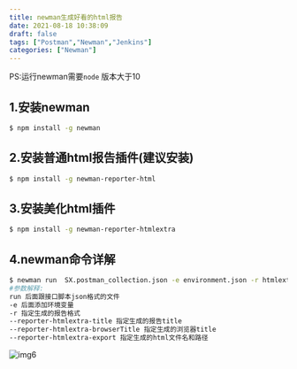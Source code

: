 ```yaml
---
title: newman生成好看的html报告
date: 2021-08-18 10:38:09
draft: false
tags: ["Postman","Newman","Jenkins"]
categories: ["Newman"]
---
```

PS:运行newman需要```node``` 版本大于10

## 1.安装newman
```bash
$ npm install -g newman
```

## 2.安装普通html报告插件(建议安装)
```bash
$ npm install -g newman-reporter-html
```

## 3.安装美化html插件
```bash
$ npm install -g newman-reporter-htmlextra
```

## 4.newman命令详解
```bash
$ newman run  SX.postman_collection.json -e environment.json -r htmlextra,cli --reporter-htmlextra-title "实训平台接口 测试报告" --reporter-htmlextra-browserTitle "实训平台接口报告" --reporter-htmlextra-export Bapi.html
#参数解释:
run 后面跟接口脚本json格式的文件
-e 后面添加环境变量
-r 指定生成的报告格式
--reporter-htmlextra-title 指定生成的报告title
--reporter-htmlextra-browserTitle 指定生成的浏览器title
--reporter-htmlextra-export 指定生成的html文件名和路径
```

![img6](/img/img6.png)
